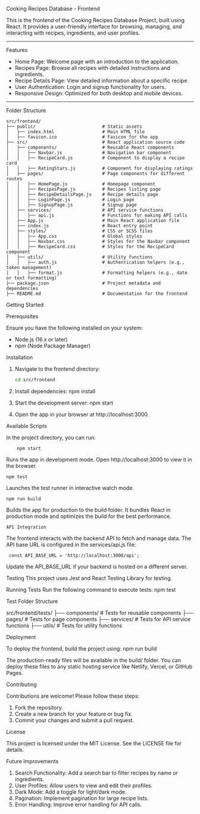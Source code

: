  Cooking Recipes Database - Frontend

This is the frontend of the Cooking Recipes Database Project, built using React. It provides a user-friendly interface for browsing, managing, and interacting with recipes, ingredients, and user profiles.

---

 Features

- Home Page: Welcome page with an introduction to the application.
- Recipes Page: Browse all recipes with detailed instructions and ingredients.
- Recipe Details Page: View detailed information about a specific recipe.
- User Authentication: Login and signup functionality for users.
- Responsive Design: Optimized for both desktop and mobile devices.

---

 Folder Structure

```
src/frontend/
├── public/                         # Static assets
│   ├── index.html                  # Main HTML file
│   ├── favicon.ico                 # Favicon for the app
├── src/                            # React application source code
│   ├── components/                 # Reusable React components
│   │   ├── Navbar.js               # Navigation bar component
│   │   ├── RecipeCard.js           # Component to display a recipe card
│   │   ├── RatingStars.js          # Component for displaying ratings
│   ├── pages/                      # Page components for different routes
│   │   ├── HomePage.js             # Homepage component
│   │   ├── RecipesPage.js          # Recipes listing page
│   │   ├── RecipeDetailsPage.js    # Recipe details page
│   │   ├── LoginPage.js            # Login page
│   │   ├── SignupPage.js           # Signup page
│   ├── services/                   # API service functions
│   │   ├── api.js                  # Functions for making API calls
│   ├── App.js                      # Main React application file
│   ├── index.js                    # React entry point
│   ├── styles/                     # CSS or SCSS files
│   │   ├── App.css                 # Global styles
│   │   ├── Navbar.css              # Styles for the Navbar component
│   │   ├── RecipeCard.css          # Styles for the RecipeCard component
│   ├── utils/                      # Utility functions
│   │   ├── auth.js                 # Authentication helpers (e.g., token management)
│   │   ├── format.js               # Formatting helpers (e.g., date or text formatting)
├── package.json                    # Project metadata and dependencies
├── README.md                       # Documentation for the frontend
```



 Getting Started

 Prerequisites

Ensure you have the following installed on your system:
- Node.js (16.x or later)
- npm (Node Package Manager)



 Installation

1. Navigate to the frontend directory:
   ```bash
   cd src/frontend
   ```
2. Install dependencies:
        npm install

3. Start the development server:
        npm start

4. Open the app in your browser at http://localhost:3000.


Available Scripts

In the project directory, you can run:

        npm start

Runs the app in development mode. Open http://localhost:3000 to view it in the browser.

    npm test
Launches the test runner in interactive watch mode.

    npm run build

Builds the app for production to the build folder. It bundles React in production mode and optimizes the build for the best performance.

    API Integration
    
The frontend interacts with the backend API to fetch and manage data. The API base URL is configured in the services/api.js file:

     const API_BASE_URL = 'http://localhost:3000/api';

Update the API_BASE_URL if your backend is hosted on a different server.

Testing
This project uses Jest and React Testing Library for testing.

Running Tests
Run the following command to execute tests:
   npm test

Test Folder Structure

src/frontend/tests/
├── components/                 # Tests for reusable components
├── pages/                      # Tests for page components
├── services/                   # Tests for API service functions
├── utils/                      # Tests for utility functions

Deployment

To deploy the frontend, build the project using:
   npm run build

The production-ready files will be available in the build/ folder. You can deploy these files to any static hosting service like Netlify, Vercel, or GitHub Pages.

Contributing

Contributions are welcome! Please follow these steps:

1. Fork the repository.
2. Create a new branch for your feature or bug fix.
3. Commit your changes and submit a pull request.

License

This project is licensed under the MIT License. See the LICENSE file for details.

Future Improvements
1. Search Functionality: Add a search bar to filter recipes by name or ingredients.
2. User Profiles: Allow users to view and edit their profiles.
3. Dark Mode: Add a toggle for light/dark mode.
4. Pagination: Implement pagination for large recipe lists.
5. Error Handling: Improve error handling for API calls.


